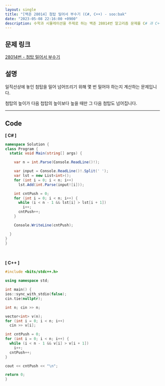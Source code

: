 ```yaml
---
layout: single
title: "[백준 28014] 첨탑 밀어서 부수기 (C#, C++) - soo:bak"
date: "2023-05-08 22:16:00 +0900"
description: 수학과 시뮬레이션을 주제로 하는 백준 28014번 알고리즘 문제를 C# 과 C++ 로 풀이 및 해설
---
```


## 문제 링크
  [28014번 - 첨탑 밀어서 부수기](https://www.acmicpc.net/problem/28014)

## 설명
일직선상에 놓인 첨탑을 밀어 넘어뜨리기 위해 몇 번 밀어야 하는지 계산하는 문제입니다. <br>

첨탑의 높이가 다음 첩탑의 높이보다 높을 때만 그 다음 첨탑도 넘어집니다. <br>

- - -

## Code
<b>[ C# ] </b>
<br>

  ```c#
namespace Solution {
  class Program {
    static void Main(string[] args) {

      var n = int.Parse(Console.ReadLine()!);

      var input = Console.ReadLine()!.Split(' ');
      var lst = new List<int>();
      for (int i = 0; i < n; i++)
        lst.Add(int.Parse(input![i]));

      int cntPush = 0;
      for (int i = 0; i < n; i++) {
        while (i < n - 1 && lst[i] > lst[i + 1])
          i++;
        cntPush++;
      }

      Console.WriteLine(cntPush);

    }
  }
}
  ```
<br><br>
<b>[ C++ ] </b>
<br>

  ```c++
#include <bits/stdc++.h>

using namespace std;

int main() {
  ios::sync_with_stdio(false);
  cin.tie(nullptr);

  int n; cin >> n;

  vector<int> v(n);
  for (int i = 0; i < n; i++)
    cin >> v[i];

  int cntPush = 0;
  for (int i = 0; i < n; i++) {
    while (i < n - 1 && v[i] > v[i + 1])
      i++;
    cntPush++;
  }

  cout << cntPush << "\n";

  return 0;
}
  ```
